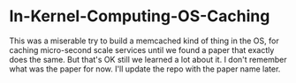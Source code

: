# In-Kernel-Computing-OS-Caching

This was a miserable try to build a memcached kind of thing in the OS, for caching micro-second scale services until we found a paper that exactly does the same. But that's OK still we learned a lot about it. I don't remember what was the paper for now. I'll update the repo with the paper name later.
